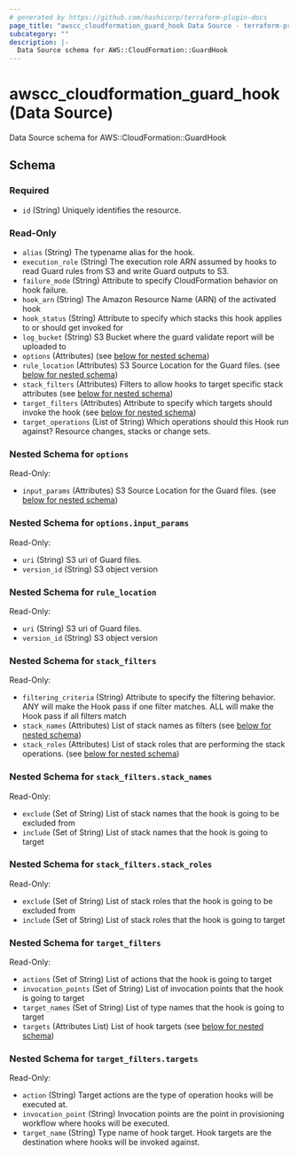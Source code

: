 ```yaml
---
# generated by https://github.com/hashicorp/terraform-plugin-docs
page_title: "awscc_cloudformation_guard_hook Data Source - terraform-provider-awscc"
subcategory: ""
description: |-
  Data Source schema for AWS::CloudFormation::GuardHook
---
```


# awscc_cloudformation_guard_hook (Data Source)

Data Source schema for AWS::CloudFormation::GuardHook



<!-- schema generated by tfplugindocs -->
## Schema

### Required

- `id` (String) Uniquely identifies the resource.

### Read-Only

- `alias` (String) The typename alias for the hook.
- `execution_role` (String) The execution role ARN assumed by hooks to read Guard rules from S3 and write Guard outputs to S3.
- `failure_mode` (String) Attribute to specify CloudFormation behavior on hook failure.
- `hook_arn` (String) The Amazon Resource Name (ARN) of the activated hook
- `hook_status` (String) Attribute to specify which stacks this hook applies to or should get invoked for
- `log_bucket` (String) S3 Bucket where the guard validate report will be uploaded to
- `options` (Attributes) (see [below for nested schema](#nestedatt--options))
- `rule_location` (Attributes) S3 Source Location for the Guard files. (see [below for nested schema](#nestedatt--rule_location))
- `stack_filters` (Attributes) Filters to allow hooks to target specific stack attributes (see [below for nested schema](#nestedatt--stack_filters))
- `target_filters` (Attributes) Attribute to specify which targets should invoke the hook (see [below for nested schema](#nestedatt--target_filters))
- `target_operations` (List of String) Which operations should this Hook run against? Resource changes, stacks or change sets.

<a id="nestedatt--options"></a>
### Nested Schema for `options`

Read-Only:

- `input_params` (Attributes) S3 Source Location for the Guard files. (see [below for nested schema](#nestedatt--options--input_params))

<a id="nestedatt--options--input_params"></a>
### Nested Schema for `options.input_params`

Read-Only:

- `uri` (String) S3 uri of Guard files.
- `version_id` (String) S3 object version



<a id="nestedatt--rule_location"></a>
### Nested Schema for `rule_location`

Read-Only:

- `uri` (String) S3 uri of Guard files.
- `version_id` (String) S3 object version


<a id="nestedatt--stack_filters"></a>
### Nested Schema for `stack_filters`

Read-Only:

- `filtering_criteria` (String) Attribute to specify the filtering behavior. ANY will make the Hook pass if one filter matches. ALL will make the Hook pass if all filters match
- `stack_names` (Attributes) List of stack names as filters (see [below for nested schema](#nestedatt--stack_filters--stack_names))
- `stack_roles` (Attributes) List of stack roles that are performing the stack operations. (see [below for nested schema](#nestedatt--stack_filters--stack_roles))

<a id="nestedatt--stack_filters--stack_names"></a>
### Nested Schema for `stack_filters.stack_names`

Read-Only:

- `exclude` (Set of String) List of stack names that the hook is going to be excluded from
- `include` (Set of String) List of stack names that the hook is going to target


<a id="nestedatt--stack_filters--stack_roles"></a>
### Nested Schema for `stack_filters.stack_roles`

Read-Only:

- `exclude` (Set of String) List of stack roles that the hook is going to be excluded from
- `include` (Set of String) List of stack roles that the hook is going to target



<a id="nestedatt--target_filters"></a>
### Nested Schema for `target_filters`

Read-Only:

- `actions` (Set of String) List of actions that the hook is going to target
- `invocation_points` (Set of String) List of invocation points that the hook is going to target
- `target_names` (Set of String) List of type names that the hook is going to target
- `targets` (Attributes List) List of hook targets (see [below for nested schema](#nestedatt--target_filters--targets))

<a id="nestedatt--target_filters--targets"></a>
### Nested Schema for `target_filters.targets`

Read-Only:

- `action` (String) Target actions are the type of operation hooks will be executed at.
- `invocation_point` (String) Invocation points are the point in provisioning workflow where hooks will be executed.
- `target_name` (String) Type name of hook target. Hook targets are the destination where hooks will be invoked against.
